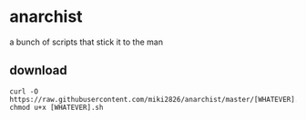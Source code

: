 # anarchist

a bunch of scripts that stick it to the man


## download

    curl -O https://raw.githubusercontent.com/miki2826/anarchist/master/[WHATEVER].sh
    chmod u+x [WHATEVER].sh

